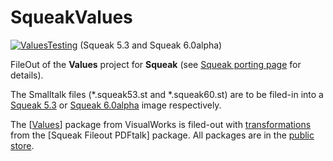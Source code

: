 # SqueakValues

[![ValuesTesting](https://github.com/PortingPDFtalk/SqueakValues/actions/workflows/ValuesTesting.Squeak.yml/badge.svg)](https://github.com/PortingPDFtalk/SqueakValues/actions/workflows/ValuesTesting.Squeak.yml) (Squeak 5.3 and Squeak 6.0alpha)

FileOut of the **Values** project for **Squeak** (see [Squeak porting page](https://wiki.pdftalk.de/doku.php?id=squeakport) for details).

The Smalltalk files (*.squeak53.st and *.squeak60.st) are to be filed-in into a [Squeak 5.3](https://squeak.org/downloads/) or [Squeak 6.0alpha](https://squeak.org/downloads/) image respectively.

The [[Values](https://wiki.pdftalk.de/doku.php?id=complexvalues)] package from VisualWorks is filed-out with [transformations](https://wiki.pdftalk.de/doku.php?id=smalltalktransform) from the [Squeak Fileout PDFtalk] package. All packages are in the [public store](https://wiki.pdftalk.de/doku.php?id=storeaccess).
